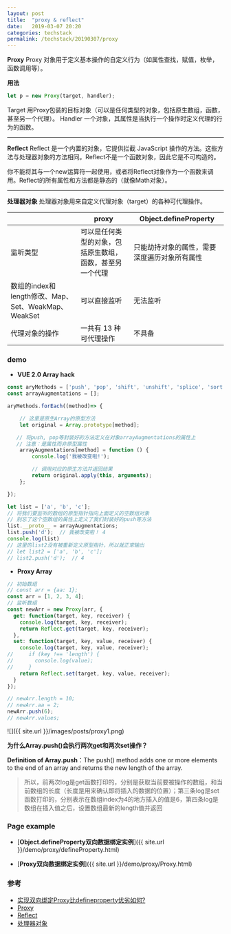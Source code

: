 ```yaml
---
layout: post
title:  "proxy & reflect"
date:   2019-03-07 20:20
categories: techstack
permalink: /techstack/20190307/proxy
---
```


**Proxy**
Proxy 对象用于定义基本操作的自定义行为（如属性查找，赋值，枚举，函数调用等）。

**用法**

```javascript
let p = new Proxy(target, handler);
```

Target
	用Proxy包装的目标对象（可以是任何类型的对象，包括原生数组，函数，甚至另一个代理）。
Handler
	一个对象，其属性是当执行一个操作时定义代理的行为的函数。

* * *

**Reflect**
Reflect 是一个内置的对象，它提供拦截 JavaScript 操作的方法。这些方法与处理器对象的方法相同。Reflect不是一个函数对象，因此它是不可构造的。

你不能将其与一个new运算符一起使用，或者将Reflect对象作为一个函数来调用。Reflect的所有属性和方法都是静态的（就像Math对象）。

* * *

**处理器对象**
处理器对象用来自定义代理对象（target）的各种可代理操作。

|                                           | proxy                        | Object.defineProperty  |
| ----------------------------------------- | ---------------------------- | ---------------------- |
| 监听类型                                      | 可以是任何类型的对象，包括原生数组，函数，甚至另一个代理 | 只能劫持对象的属性，需要深度遍历对象所有属性 |
| 数组的index和length修改、Map、Set、WeakMap、WeakSet | 可以直接监听                       | 无法监听                   |
| 代理对象的操作                                   | 一共有 13 种可代理操作                | 不具备                    |

### demo

-   **VUE 2.0 Array hack**

```javascript
const aryMethods = ['push', 'pop', 'shift', 'unshift', 'splice', 'sort', 'reverse'];
const arrayAugmentations = [];

aryMethods.forEach((method)=> {

    // 这里是原生Array的原型方法
    let original = Array.prototype[method];

   // 将push, pop等封装好的方法定义在对象arrayAugmentations的属性上
   // 注意：是属性而非原型属性
    arrayAugmentations[method] = function () {
        console.log('我被改变啦!');

        // 调用对应的原生方法并返回结果
        return original.apply(this, arguments);
    };

});

let list = ['a', 'b', 'c'];
// 将我们要监听的数组的原型指针指向上面定义的空数组对象
// 别忘了这个空数组的属性上定义了我们封装好的push等方法
list.__proto__ = arrayAugmentations;
list.push('d');  // 我被改变啦！ 4
console.log(list)
// 这里的list2没有被重新定义原型指针，所以就正常输出
// let list2 = ['a', 'b', 'c'];
// list2.push('d');  // 4
```

-   **Proxy Array**

```javascript
// 初始数组
// const arr = {aa: 1};
const arr = [1, 2, 3, 4];
// 监听数组
const newArr = new Proxy(arr, {
  get: function(target, key, receiver) {
    console.log(target, key, receiver);
    return Reflect.get(target, key, receiver);
  },
  set: function(target, key, value, receiver) {
    console.log(target, key, value, receiver);
//     if (key !== 'length') {
//       console.log(value);
//     }
    return Reflect.set(target, key, value, receiver);
  }
});

// newArr.length = 10;
// newArr.aa = 2;
newArr.push(6);
// newArr.values;
```

![]({{ site.url }}/images/posts/proxy1.png)

**为什么Array.push()会执行两次get和两次set操作？**

**Definition of Array.push**：The push() method adds one or more elements to the end of an array and returns the new length of the array.
> 所以，前两次log是get函数打印的，分别是获取当前要被操作的数组，和当前数组的长度（长度是用来确认即将插入的数据的位置）；第三条log是set函数打印的，分别表示在数组index为4的地方插入的值是6，第四条log是数组在插入值之后，设置数组最新的length值并返回

### Page example

-   [**Object.defineProperty双向数据绑定实例**]({{ site.url }}/demo/proxy/defineProperty.html)

-   [**Proxy双向数据绑定实例**]({{ site.url }}/demo/proxy/Proxy.html)


### 参考

-   [实现双向绑定Proxy比defineproperty优劣如何?](https://juejin.im/post/5acd0c8a6fb9a028da7cdfaf)
-   [Proxy](https://developer.mozilla.org/zh-CN/docs/Web/JavaScript/Reference/Global_Objects/Proxy)
-   [Reflect](https://developer.mozilla.org/zh-CN/docs/Web/JavaScript/Reference/Global_Objects/Reflect)
-   [处理器对象](https://developer.mozilla.org/zh-CN/docs/Web/JavaScript/Reference/Global_Objects/Proxy/handler)
